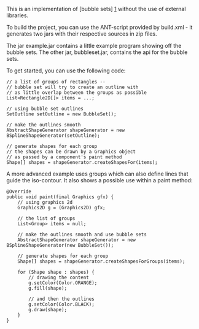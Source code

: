 
This is an implementation of [bubble sets] [1]
without the use of external libraries.

To build the project, you can use the ANT-script
provided by build.xml - it generates two jars with
their respective sources in zip files.

The jar example.jar contains a little example
program showing off the bubble sets. The other
jar, bubbleset.jar, contains the api for the
bubble sets.

To get started, you can use the following code:

    // a list of groups of rectangles --
    // bubble set will try to create an outline with
    // as little overlap between the groups as possible
    List<Rectangle2D[]> items = ...;

    // using bubble set outlines
    SetOutline setOutline = new BubbleSet();

    // make the outlines smooth
    AbstractShapeGenerator shapeGenerator = new BSplineShapeGenerator(setOutline);

    // generate shapes for each group
    // the shapes can be drawn by a Graphics object
    // as passed by a component's paint method
    Shape[] shapes = shapeGenerator.createShapesFor(items);

A more advanced example uses groups which can also
define lines that guide the iso-contour. It also shows
a possible use within a paint method:

    @Override
    public void paint(final Graphics gfx) {
        // using graphics 2d
        Graphics2D g = (Graphics2D) gfx;

        // the list of groups
        List<Group> items = null;

        // make the outlines smooth and use bubble sets
        AbstractShapeGenerator shapeGenerator = new BSplineShapeGenerator(new BubbleSet());

        // generate shapes for each group
        Shape[] shapes = shapeGenerator.createShapesForGroups(items);

        for (Shape shape : shapes) {
            // drawing the content
            g.setColor(Color.ORANGE);
            g.fill(shape);
            
            // and then the outlines
            g.setColor(Color.BLACK);
            g.draw(shape);
        }
    }

[1]: http://faculty.uoit.ca/collins/research/bubblesets/ "Collins, Christopher; Penn, Gerald; Carpendale, Sheelagh. Bubble Sets: Revealing Set Relations over Existing Visualizations. In IEEE Transactions on Visualization and Computer Graphics (Proceedings of the IEEE Conference on Information Visualization (InfoVis '09)), 15(6): November-December, 2009."
